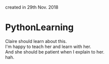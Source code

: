 created in 29th Nov. 2018

# PythonLearning
Claire should learn about this.<br>
I'm happy to teach her and learn with her. <br>
And she should be patient when I explain to her.<br>
hah. <br>
